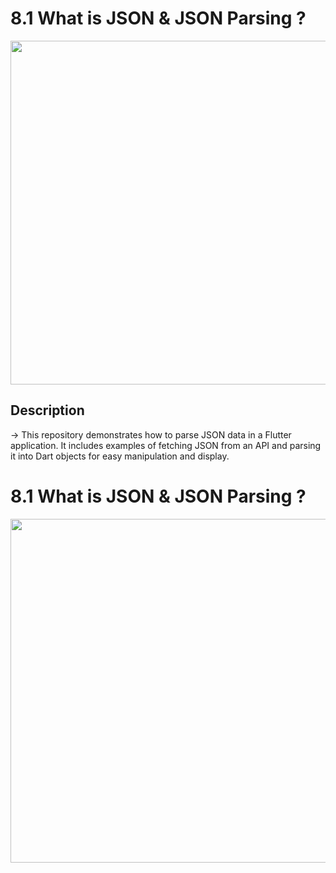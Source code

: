 

  <div>
  <h1>8.1 What is JSON & JSON Parsing ? </h1>
  <img  height= "550" src="https://github.com/user-attachments/assets/931963a3-5dd9-43b8-b84e-f0a4bab02819"  />
  </div>

## Description
-> This repository demonstrates how to parse JSON data in a Flutter application. It includes examples of fetching JSON from an API and parsing it into Dart objects for easy manipulation and display.


   <div>
  <h1>8.1 What is JSON & JSON Parsing ? </h1>
  <img  height= "550" src="https://github.com/user-attachments/assets/64dae805-e855-47e1-a256-6c85fc807d2a"  />
  </div>

